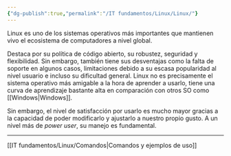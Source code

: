 ```yaml
---
{"dg-publish":true,"permalink":"/IT fundamentos/Linux/Linux/"}
---
```


Linux es uno de los sistemas operativos más importantes que mantienen vivo el ecosistema de computadores a nivel global.

Destaca por su política de código abierto, su robustez, seguridad y flexibilidad. Sin embargo, también tiene sus desventajas como la falta de soporte en algunos casos, limitaciones debido a su escasa popularidad al nivel usuario e incluso su dificultad general.
Linux no es precisamente el sistema operativo más amigable a la hora de aprender a usarlo, tiene una curva de aprendizaje bastante alta en comparación con otros SO como [[Windows\|Windows]].

Sin embargo, el nivel de satisfacción por usarlo es mucho mayor gracias a la capacidad de poder modificarlo y ajustarlo a nuestro propio gusto.
A un nivel más de *power user*, su manejo es fundamental.

---

[[IT fundamentos/Linux/Comandos\|Comandos y ejemplos de uso]]

